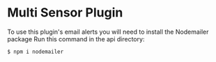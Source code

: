 # Multi Sensor Plugin

To use this plugin's email alerts you will need to install the Nodemailer package
Run this command in the api directory:
```bash
$ npm i nodemailer
```